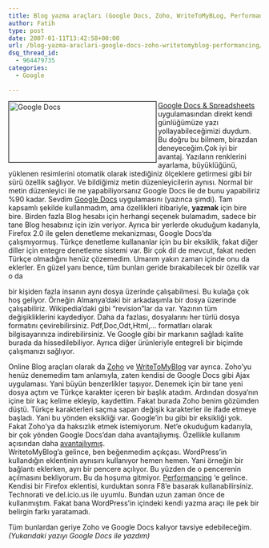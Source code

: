 ```yaml
---
title: Blog yazma araçları (Google Docs, Zoho, WriteToMyBLog, Performancing…)
author: Fatih
type: post
date: 2007-01-11T13:42:58+00:00
url: /blog-yazma-araclari-google-docs-zoho-writetomyblog-performancing/
dsq_thread_id:
  - 964479735
categories:
  - Google

---
```

<IMG ALIGN=left BORDER=1 SRC=https://www.murekkep.org/wp-content/uploads/2007/01/googledocs2.jpg STYLE=HEIGHT:121px;WIDTH:294px TITLE="Google Docs"><A HREF=https://docs.google.com TARGET=blank_ TITLE="Google Docs & Spreadsheets">Google Docs & Spreadsheets</A> uygulamasından direkt kendi günlüğümüze yazı yollayabileceğimizi duydum. Bu doğru bu bilmem, birazdan deneyeceğim.Çok iyi bir avantaj. Yazıların renklerini ayarlama, büyüklüğünü, yüklenen resimlerini otomatik olarak istediğiniz ölçeklere getirmesi gibi bir sürü özellik sağlıyor. Ve bildiğimiz metin düzenleyicilerin aynısı. Normal bir metin düzenleyici ile ne yapabiliyorsanız Google Docs ile de bunu yapabiliriz %90 kadar. Sevdim <A HREF=https://docs.google.com TARGET=blank_ TITLE="Google Docs">Google Docs</A> uygulamasını (yazınca şimdi). Tam kapsamlı şekilde kullanmadım, ama özellikleri itibariyle, <SPAN STYLE=FONT-WEIGHT:bold>yazmak</SPAN> için bire bire. Birden fazla Blog hesabı için herhangi seçenek bulamadım, sadece bir tane Blog hesabınız için izin veriyor. Ayrıca bir yerlerde okuduğum kadarıyla, Firefox 2.0 ile gelen denetleme mekanizması, Google Docs&#8217;da çalışmıyormuş. Türkçe denetleme kullananlar için bu bir eksiklik, fakat diğer diller için entegre denetleme sistemi var. Bir çok dil de mevcut, fakat neden Türkçe olmadığını henüz çözemedim. Umarım yakın zaman içinde onu da eklerler. En güzel yanı bence, tüm bunları geride bırakabilecek bir özellik var o da  
<!--more-->bir kişiden fazla insanın aynı dosya üzerinde çalışabilmesi. Bu kulağa çok hoş geliyor. Örneğin Almanya&#8217;daki bir arkadaşımla bir dosya üzerinde çalışabiliriz. Wikipedia&#8217;daki gibi &#8220;revision&#8221;lar da var. Yazının tüm değişikliklerini kaydediyor. Daha da fazlası, dosyalarını her türlü dosya formatını çevirebilirsiniz. Pdf,Doc,Odt,Html,&#8230; formatları olarak bilgisayarınıza indirebilirsiniz. Ve Google gibi bir markanın sağladı kalite burada da hissedilebiliyor. Ayrıca diğer ürünleriyle entegreli bir biçimde çalışmanızı sağlıyor.

  
  
Online Blog araçları olarak da <A HREF=https://writer.zoho.com/ TARGET=blank_ TITLE=Zoho>Zoho</A> ve <A HREF=https://writetomyblog.com/ TARGET=blank_ TITLE=WriteToMyBlog>WriteToMyBlog</A> var ayrıca. Zoho&#8217;yu henüz denemedim tam anlamıyla, zaten kendisi de Google Docs gibi Ajax uygulaması. Yani büyün benzerlikler taşıyor. Denemek için bir tane yeni dosya açtım ve Türkçe karakter içeren bir başlık atadım. Ardından dosya&#8217;nın içine bir kaç kelime ekleyip, kaydettim. Fakat burada Zoho benim gözümden düştü. Türkçe karakterleri saçma sapan değişik karakterler ile ifade etmeye başladı. Yani bu yönden eksikliği var. Google&#8217;in bu gibi bir eksikliği yok. Fakat Zoho&#8217;ya da haksızlık etmek istemiyorum. Net&#8217;e okuduğum kadarıyla, bir çok yönden Google Docs&#8217;dan daha avantajlıymış. Özellikle kullanım açısından daha <A HREF=https://lifev20.blogspot.com/2006/05/zoho-writer-rocks.html TARGET=blank_ TITLE=avantajlıymış>avantajlıymış</A>.  
WritetoMyBlog&#8217;a gelince, ben beğenmedim açıkçası. WordPress&#8217;in kullandığın eklentinin aynısını kullanıyor hemen hemen. Yani örneğin bir bağlantı eklerken, ayrı bir pencere açılıyor. Bu yüzden de o pencerenin açılmasını bekliyorum. Bu da hoşuma gitmiyor. <A HREF=https://addons.mozilla.org/firefox/1730/ TARGET=blank_ TITLE=Performancing>Performancing</A> &#8216;e gelince. Kendisi bir Firefox eklentisi, kurduktan sonra F8&#8217;e basarak kullanabilirsiniz. Technorati ve del.icio.us ile uyumlu. Bundan uzun zaman önce de kullanmıştım. Fakat bana WordPress&#8217;in içindeki kendi yazma araçı ile pek bir belirgin farkı yaratamadı.  
  
Tüm bunlardan geriye Zoho ve Google Docs kalıyor tavsiye edebileceğim.<SPAN STYLE=FONT-STYLE:italic>(Yukarıdaki yazıyı Google Docs ile yazdım)</SPAN>